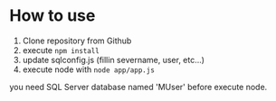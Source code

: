 # How to use
1. Clone repository from Github
1. execute `npm install`
1. update sqlconfig.js (fillin severname, user, etc...)
1. execute node with `node app/app.js`

you need SQL Server database named 'MUser' before execute node.

